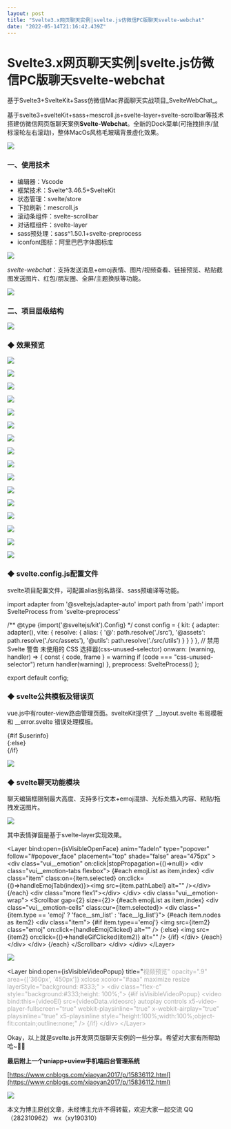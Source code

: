 ```yaml
---
layout: post
title: "Svelte3.x网页聊天实例|svelte.js仿微信PC版聊天svelte-webchat"
date: "2022-05-14T21:16:42.439Z"
---
```

Svelte3.x网页聊天实例|svelte.js仿微信PC版聊天svelte-webchat
===============================================

基于Svelte3+SvelteKit+Sass仿微信Mac界面聊天实战项目_SvelteWebChat_。

基于svelte3+svelteKit+sass+mescroll.js+svelte-layer+svelte-scrollbar等技术搭建仿微信网页版聊天案例**Svelte-Webchat**。全新的Dock菜单(可拖拽排序/鼠标滚轮左右滚动)，整体MacOs风格毛玻璃背景虚化效果。

![](https://img2022.cnblogs.com/blog/1289798/202205/1289798-20220514213740353-126402051.png)

### 一、使用技术

*   编辑器：Vscode
*   框架技术：Svelte^3.46.5+SvelteKit
*   状态管理：svelte/store
*   下拉刷新：mescroll.js
*   滚动条组件：svelte-scrollbar
*   对话框组件：svelte-layer
*   sass预处理：sass^1.50.1+svelte-preprocess
*   iconfont图标：阿里巴巴字体图标库

![](https://img2022.cnblogs.com/blog/1289798/202205/1289798-20220514233938796-511388657.gif)

_svelte-webchat_：支持发送消息+emoj表情、图片/视频查看、链接预览、粘贴截图发送图片、红包/朋友圈、全屏/主题换肤等功能。

![](https://img2022.cnblogs.com/blog/1289798/202205/1289798-20220514234315527-1897561427.gif)

### 二、项目层级结构

![](https://img2022.cnblogs.com/blog/1289798/202205/1289798-20220514234829198-142985597.png)

### **◆ 效果预览**

![](https://img2022.cnblogs.com/blog/1289798/202205/1289798-20220514235008567-813596431.png)

![](https://img2022.cnblogs.com/blog/1289798/202205/1289798-20220514235047316-107371973.png)

![](https://img2022.cnblogs.com/blog/1289798/202205/1289798-20220514235101979-1094290568.png)

![](https://img2022.cnblogs.com/blog/1289798/202205/1289798-20220514235115928-898798970.png)

![](https://img2022.cnblogs.com/blog/1289798/202205/1289798-20220514235140147-929692192.png)

![](https://img2022.cnblogs.com/blog/1289798/202205/1289798-20220514235151338-200034483.png)

![](https://img2022.cnblogs.com/blog/1289798/202205/1289798-20220514235223517-1179564896.png)

![](https://img2022.cnblogs.com/blog/1289798/202205/1289798-20220514235235625-1165033153.png)

![](https://img2022.cnblogs.com/blog/1289798/202205/1289798-20220514235305361-2038296288.png)

![](https://img2022.cnblogs.com/blog/1289798/202205/1289798-20220514235323511-1171661476.png)

![](https://img2022.cnblogs.com/blog/1289798/202205/1289798-20220514235501110-1282982751.png)

![](https://img2022.cnblogs.com/blog/1289798/202205/1289798-20220514235531169-754743490.png)

![](https://img2022.cnblogs.com/blog/1289798/202205/1289798-20220514235552375-1499675966.png)

![](https://img2022.cnblogs.com/blog/1289798/202205/1289798-20220514235622513-1125187507.png)

![](https://img2022.cnblogs.com/blog/1289798/202205/1289798-20220514235653480-53343552.png)

![](https://img2022.cnblogs.com/blog/1289798/202205/1289798-20220514235731054-1777683395.png)

### **◆ svelte.config.js配置文件**

svelte项目配置文件，可配置alias别名路径、sass预编译等功能。

import adapter from '@sveltejs/adapter-auto'
import path from 'path'
import SvelteProcess from 'svelte-preprocess'

/\*\* @type {import('@sveltejs/kit').Config} \*/
const config \= {
    kit: {
        adapter: adapter(),
        vite: {
            resolve: {
                alias: {
                    '@': path.resolve('./src'),
                    '@assets': path.resolve('./src/assets'),
                    '@utils': path.resolve('./src/utils')
                }
            }
        }
    },
    // 禁用 Svelte 警告 未使用的 CSS 选择器(css-unused-selector)
    onwarn: (warning, handler) => {
        const { code, frame } \= warning
        if (code === "css-unused-selector")
            return
        handler(warning)
    },
    preprocess: SvelteProcess()
};

export default config;

### **◆ svelte公共模板及错误页**

vue.js中有router-view路由管理页面。svelteKit提供了 \_\_layout.svelte 布局模板和 \_\_error.svelte 错误处理模板。

<div class\="sv\_\_container flexbox flex-alignc flex-justifyc" style\="--themeSkin: {$skin}"\>
    <div class\="sv\_\_wrapper" class:maximize\={$isWinMaximize}\>
        {#if $userinfo}
        <div class\="sv\_\_board flexbox flex-col"\>
            <!-- <div class="sv\_\_topbar">顶部模块</div> \-->
            <div class\="sv\_\_mainwrap flex1 flexbox"\>
                <!-- <div class="sv\_\_sidebar">侧边栏</div> \-->
                <Middle />
                <div class\="sv\_\_mainbx flex1 flexbox flex-col"\>
                    <Winbar />
                    <slot />
                </div\>
            </div\>
            <Dock />
        </div\>
        {:else}
        <div class\="sv\_\_board flexbox flex-col"\>
            <div class\="sv\_\_mainwrap flex1 flexbox"\>
                <slot />
            </div\>
        </div\>
        {/if}
    </div\>
</div\>

![](https://img2022.cnblogs.com/blog/1289798/202205/1289798-20220515001006028-1340953060.gif)

<script context\="module"\>
    export function load({ error, status }) {
        return {
            props: { error, status }
        }
    }
</script\>

<script\>
    import { goto } from '$app/navigation'
    export let status
    export let error

    function goBack() {
        // history.go(-1)
        goto('/')
    }
</script\>

<svelte:head\>
    <title\>{status} Error!</title\>
</svelte:head\>

<div class\="sv\_\_scrollview flex1"\>
    <div class\="sv\_\_page-error flexbox flex-col flex-alignc flex-justifyc"\>
        <div class\="sv\_\_page-error-img"\>
            <img src\="404.png" alt\="" />
        </div\>
        <div class\="sv\_\_page-error-content"\>
            <div class\="c-red fs-18"\>┗| {status} |┛  Page Error~~</div\>
            <div class\="c-999 mt-10"\>{error.message}</div\>
            <div class\="sv\_\_btn sv\_\_btn-default" on:click\={goBack}\><i class\="iconfont icon-arrL"\></i\> 返回首页</div\>
        </div\>
    </div\>
</div\>

### **◆ svelte3.x自定义PC弹窗组件**

为了项目UI效果整体一致性，所有弹窗功能均是基于svelte.js自定义_svelte-layer_对话框组件实现效果。

![](https://img2022.cnblogs.com/blog/1289798/202205/1289798-20220515001728068-1129759154.gif)

对于svelteLayer组件，之前有过一篇分享文章，感兴趣的可以去看下。

[https://www.cnblogs.com/xiaoyan2017/p/16158044.html](https://www.cnblogs.com/xiaoyan2017/p/16158044.html)

### **◆ svelte3.x自定义虚拟美化滚动条组件**

为了替代系统原生滚动条，于是基于svelte.js开发了一款网页模拟系统美化滚动条svelte-scrollbar组件。

![](https://img2022.cnblogs.com/blog/1289798/202205/1289798-20220515002156167-1324811897.gif)

_svelteScrollBar_ 支持自定义滚动条尺寸/颜色/间距、垂直/水平滚动、自动隐藏、动态DOM监测等功能。

[https://www.cnblogs.com/xiaoyan2017/p/16240547.html](https://www.cnblogs.com/xiaoyan2017/p/16240547.html)

### **◆ svelte自定义Dock菜单**

![](https://img2022.cnblogs.com/blog/1289798/202205/1289798-20220515002558906-764033330.gif)

如上图：底部dock菜单结合Svelte-Scrollbar组件实现左右滚动(支持鼠标mousewheel滚轮滑动)

<div class\="sv\_\_dockbar flexbox flex-justifyc"\>
    <div class\="sv\_\_dock-scroll" style\="background: {bgcolor};"\>
        <Scrollbar autohide size\={2} mousewheel\>
            <div class\="sv\_\_dock-wrap" bind:this\={dockEl}\>
                <!-- dock菜单项 \-->
                {#each menu as item,index}
                    {#if item.type == 'divider'}
                        <div class\="sv\_\_dock-divider"\></div\>
                    {:else}
                        <div class\="sv\_\_dock-item flexbox" class:cur\={currentTabIndex == index} on:click\={changeTab(index, item)}\>
                            {#if item.icon}<span class\="iconfont {item.icon}" style\="color: {item.color}; font-size: {item.iconSize}"\></span\>{/if}
                            {#if item.img}<img class\="iconimg" src\={item.img} alt\="" style\="font-size: {item.iconSize};" />{/if}
                            {#if item.badge}<span class\="sv\_\_badge sv\_\_dock-badge"\>{item.badge}</span\>{/if}
                            {#if item.dot}<span class\="sv\_\_badge-dot sv\_\_dock-badgeDot"\></span\>{/if}
                        </div\>
                    {/if}
                {/each}
            </div\>
        </Scrollbar\>
    </div\>
</div\>

### **◆ svelte.js表单验证**

svelte3中实现登录表单及获取验证码60s倒计时功能。

<script>
    import { onMount } from 'svelte'
    import { goto } from '$app/navigation'
    import Layer, { svLayer } from '$lib/Layer'
    import { userinfo } from '@/store'
    import util from '@/utils'

    let formObj \= {}
    let vcodeText \= '获取验证码'
    let disabled \= false
    let time \= 0

    let agree \= false
    let vcodeLG \= true

    let telEl
    onMount(() \=> {
        userinfo.useStorage()
        telEl.focus()
    })

    function Message(content) {
        svLayer.message({content, icon: 'warning', time: 0, xclose: true, shade: true})
    }

    // 60s倒计时
    function getVcode() {
        let { tel } \= formObj
        if(!tel) {
            Message('手机号不能为空')
        }else if(!util.checkTel(tel)) {
            Message('手机号不正确')
        }else {
            time \= 60
            disabled \= true
            countDown()
        }
    }
    function countDown() {
        if(time > 0) {
            vcodeText \= '获取验证码('+ time +')'
            time\--
            setTimeout(countDown, 1000)
        }else {
            vcodeText \= '获取验证码'
            time \= 0
            disabled \= false
        }
    }
    
    function handleSubmit() {
        console.log('——+——+——表单数据：', formObj)

        let { tel, vcode, pwd } \= formObj
        if(!tel) {
            Message('手机号不能为空')
        }else if(!util.checkTel(tel)) {
            Message('手机号不正确')
        }else if(vcodeLG && !vcode) {
            Message('验证码不能为空')
        }else if(!vcodeLG && !pwd) {
            Message('密码不能为空')
        }else {
            svLayer({
                type: 'toast',
                icon: 'success',
                content: '登录成功',
                shadeClose: false,
                time: 2,
                onClose: () \=> {
                    userinfo.set({
                        user: tel,
                        token: util.setToken()
                    })
                    goto('/')
                }
            })
        }
    }
</script>

### **◆ svelte聊天功能模块**

聊天编辑框限制最大高度、支持多行文本+emoj混排、光标处插入内容、粘贴/拖拽发送图片。

![](https://img2022.cnblogs.com/blog/1289798/202205/1289798-20220515004316979-1329537581.gif)

其中表情弹窗是基于svelte-layer实现效果。

<!-- 表情弹窗 \-->
<Layer 
    bind:open\={isVisibleOpenFace}
    anim\="fadeIn"
    type\="popover"
    follow\="#popover\_face"
    placement\="top"
    shade\="false"
    area\="475px"
\>
    <!-- 表情 \-->
    <div class\="vui\_\_emotion" on:click|stopPropagation\={()=\>null}>
        <div class\="vui\_\_emotion-tabs flexbox"\>
            {#each emojList as item,index}
            <div class\="item" class:on\={item.selected} on:click\={()=\>handleEmojTab(index)}><img src\={item.pathLabel} alt\="" /></div\>
            {/each}
            <div class\="more flex1"\></div\>
        </div\>
        <div class\="vui\_\_emotion-wrap"\>
            <Scrollbar gap\={2} size\={2}\>
                {#each emojList as item,index}
                <div class\="vui\_\_emotion-cells" class:cur\={item.selected}\>
                    <div class\="{item.type == 'emoj' ? 'face\_\_sm\_list' : 'face\_\_lg\_list'}"\>
                        {#each item.nodes as item2}
                        <div class\="item"\>
                            {#if item.type=='emoj'}
                            <img src\={item2} class\="emoj" on:click\={handleEmojClicked} alt\="" />
                            {:else}
                            <img src\={item2} on:click\={()=\>handleGifClicked(item2)} alt="" />
                            {/if}
                        </div\>
                        {/each}
                    </div\>
                </div\>
                {/each}
            </Scrollbar\>
        </div\>
    </div\>
</Layer\>

![](https://img2022.cnblogs.com/blog/1289798/202205/1289798-20220515004709688-79821657.gif)

<!-- 视频预览模板 \-->
<Layer bind:open\={isVisibleVideoPopup}
    title\="<span style='color:#aaa;'>视频预览<span>"
    opacity\=".9"
    area\={\['360px', '450px'\]}
    xclose
    xcolor\="#aaa"
    maximize
    resize
    layerStyle\="background: #333;"
\>
    <div class\="flex-c" style\="background:#333;height: 100%;"\>
        <!-- //视频video \-->
        {#if isVisibleVideoPopup}
        <video 
            bind:this\={videoEl}
            src\={videoData.videosrc} 
            autoplay 
            controls
            x5-video-player-fullscreen\="true"
            webkit-playsinline\="true"
            x-webkit-airplay\="true"
            playsinline\="true"
            x5-playsinline 
            style\="height:100%;width:100%;object-fit:contain;outline:none;"
        />
        {/if}
    </div\>
</Layer\>

Okay，以上就是svelte.js开发网页版聊天实例的一些分享。希望对大家有所帮助哈~✍🏻

**最后附上一个uniapp+uview手机端后台管理系统**

[https://www.cnblogs.com/xiaoyan2017/p/15836112.html](https://www.cnblogs.com/xiaoyan2017/p/15836112.html)

![](https://img2022.cnblogs.com/blog/1289798/202205/1289798-20220515005711211-1743086506.png)

本文为博主原创文章，未经博主允许不得转载，欢迎大家一起交流 QQ（282310962） wx（xy190310）